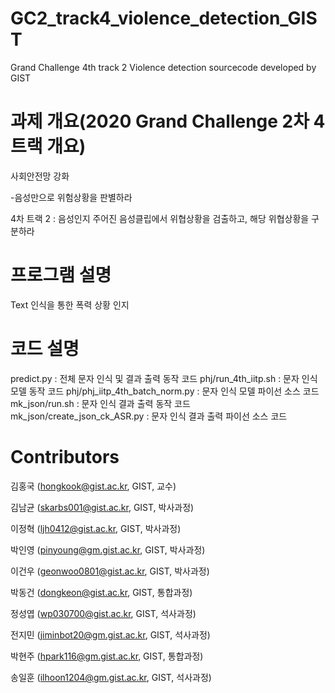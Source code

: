 # GC2_track4_violence_detection_GIST

Grand Challenge 4th track 2 Violence detection sourcecode developed by GIST

# 과제 개요(2020 Grand Challenge 2차 4트랙 개요)

사회안전망 강화

-음성만으로 위험상황을 판별하라

4차 트랙 2 : 음성인지 주어진 음성클립에서 위협상황을 검출하고, 해당 위협상황을 구분하라

# 프로그램 설명

Text 인식을 통한 폭력 상황 인지

# 코드 설명

predict.py                      :  전체 문자 인식 및 결과 출력 동작 코드
phj/run_4th_iitp.sh             :  문자 인식 모델 동작 코드
phj/phj_iitp_4th_batch_norm.py  :  문자 인식 모델 파이선 소스 코드
mk_json/run.sh                  :  문자 인식 결과 출력 동작 코드
mk_json/create_json_ck_ASR.py   :  문자 인식 결과 출력 파이선 소스 코드

# Contributors

김홍국 (hongkook@gist.ac.kr, GIST, 교수)

김남균 (skarbs001@gist.ac.kr, GIST, 박사과정)

이정혁 (ljh0412@gist.ac.kr, GIST, 박사과정)

박인영 (pinyoung@gm.gist.ac.kr, GIST, 박사과정)

이건우 (geonwoo0801@gist.ac.kr, GIST, 박사과정)

박동건 (dongkeon@gist.ac.kr, GIST, 통합과정)

정성엽 (wp030700@gist.ac.kr, GIST, 석사과정)

전지민 (jiminbot20@gm.gist.ac.kr, GIST, 석사과정)

박현주 (hpark116@gm.gist.ac.kr, GIST, 통합과정)

송일훈 (ilhoon1204@gm.gist.ac.kr, GIST, 석사과정)
